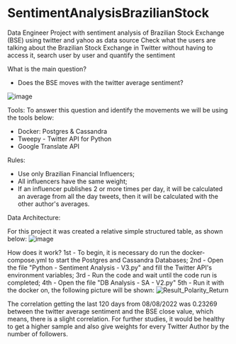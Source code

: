# SentimentAnalysisBrazilianStock
Data Engineer Project with sentiment analysis of Brazilian Stock Exchange (BSE) using twitter and yahoo as data source
Check what the users are talking about the Brazilian Stock Exchange in Twitter without having to access it, search user by user and quantify the sentiment

What is the main question?
  - Does the BSE moves with the twitter average sentiment?

![image](https://user-images.githubusercontent.com/22395461/179866156-f86c849b-8889-4255-9fe0-24a98cd37704.png)

Tools:
To answer this question and identify the movements we will be using the tools below:
- Docker: Postgres & Cassandra
- Tweepy - Twitter API for Python
- Google Translate API

Rules:
- Use only Brazilian Financial Influencers;
- All influencers have the same weight;
- If an influencer publishes 2 or more times per day, it will be calculated an average from all the day tweets, then it will be calculated with the other author's averages.

Data Architecture:

For this project it was created a relative simple structured table, as shown below:
![image](https://user-images.githubusercontent.com/22395461/183540916-11bf1952-27c3-4450-9017-206b772f78a2.png)

How does it work?
1st - To begin, it is necessary do run the docker-compose.yml to start the Postgres and Cassandra Databases;
2nd - Open the file "Python - Sentiment Analysis - V3.py" and fill the Twitter API's environment variables;
3rd - Run the code and wait until the code run is completed;
4th - Open the file "DB Analysis - SA - V2.py"
5th - Run it with the docker on, the following picture will be shown:
![Result_Polarity_Return](https://user-images.githubusercontent.com/22395461/183541914-313cccfd-9f00-428d-8acb-5f325eb5d793.jpg)

The correlation getting the last 120 days from 08/08/2022 was 0.23269 between the twitter average sentiment and the BSE close value, which means, there is a slight correlation.
For further studies, it would be healthy to get a higher sample and also give weights for every Twitter Author by the number of followers.